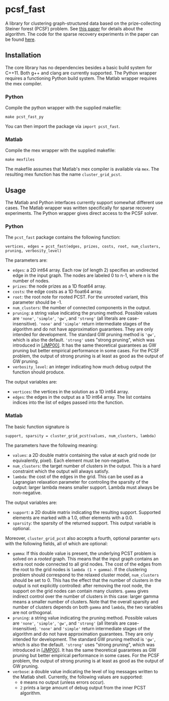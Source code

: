 pcsf_fast
==============

A library for clustering graph-structured data based on the prize-collecting Steiner forest (PCSF) problem. See [this paper](http://www.jmlr.org/proceedings/papers/v37/hegde15.html) for details about the algorithm. The code for the sparse recovery experiments in the paper can be found [here](https://github.com/ludwigschmidt/graph_sparsity_experiments).

Installation
------------

The core library has no dependencies besides a basic build system for C++11.
Both g++ and clang are currently supported.
The Python wrapper requires a functioning Python build system.
The Matlab wrapper requires the mex compiler.

### Python

Compile the python wrapper with the supplied makefile:

    make pcst_fast_py

You can then import the package via `import pcst_fast`.

### Matlab

Compile the mex wrapper with the supplied makefile:

    make mexfiles

The makefile assumes that Matlab's mex compiler is available via `mex`.
The resulting mex function has the name `cluster_grid_pcst`.


Usage
-----

The Matlab and Python interfaces currently support somewhat different use cases.
The Matlab wrapper was written specifically for sparse recovery experiments.
The Python wrapper gives direct access to the PCSF solver.

### Python

The `pcst_fast` package contains the following function:

    vertices, edges = pcst_fast(edges, prizes, costs, root, num_clusters, pruning, verbosity_level)
    
The parameters are:
* `edges`: a 2D int64 array. Each row (of length 2) specifies an undirected edge in the input graph. The nodes are labeled 0 to n-1, where n is the number of nodes.
* `prizes`: the node prizes as a 1D float64 array.
* `costs`: the edge costs as a 1D float64 array.
* `root`: the root note for rooted PCST. For the unrooted variant, this parameter should be -1.
* `num_clusters`: the number of connected components in the output.
* `pruning`: a string value indicating the pruning method. Possible values are `'none'`, `'simple'`, `'gw'`, and `'strong'` (all literals are case-insensitive). `'none'` and `'simple'` return intermediate stages of the algorithm and do not have approximation guarantees. They are only intended for development. The standard GW pruning method is `'gw'`, which is also the default. `'strong'` uses "strong pruning", which was introduced in [\[JMP00\]](http://dl.acm.org/citation.cfm?id=338637). It has the same theoretical guarantees as GW pruning but better empirical performance in some cases. For the PCSF problem, the output of strong pruning is at least as good as the output of GW pruning.
* `verbosity_level`: an integer indicating how much debug output the function should produce.

The output variables are:
* `vertices`: the vertices in the solution as a 1D int64 array.
* `edges`: the edges in the output as a 1D int64 array. The list contains indices into the list of edges passed into the function.


### Matlab

The basic function signature is

    support, sparsity = cluster_grid_pcst(values, num_clusters, lambda)

The parameters have the following meaning:
* `values`: a 2D double matrix containing the value at each grid node (or equivalently, pixel). Each element must be non-negative.
* `num_clusters`: the target number of clusters in the output. This is a hard constraint which the output will always satisfy.
* `lambda`: the cost of the edges in the grid. This can be used as a Lagrangian relaxation parameter for controling the sparsity of the output: larger lambda means smaller support. Lambda must always be non-negative.

The output variables are:
* `support`: a 2D double matrix indicating the resulting support. Supported elements are marked with a 1.0, other elements with a 0.0.
* `sparsity`: the sparsity of the returned support. This output variable is optional.

Moreover, `cluster_grid_pcst` also accepts a fourth, optional paramter `opts` with the following fields, all of which are optional:
* `gamma`: If this double value is present, the underlying PCST problem is solved on a *rooted* graph. This means that the input graph contains an extra root node connected to all grid nodes. The cost of the edges from the root to the grid nodes is `lambda (1 + gamma)`. If the clustering problem should correspond to the relaxed cluster model, `num_clusters` should be set to 0. This has the effect that the number of clusters in the output is not explicitly controlled: after removing the root node, the support on the grid nodes can contain many clusters. `gamma` gives indirect control over the number of clusters in this case: larger gamma means a smaller number of clusters. Note that the overall sparsity and number of clusters depends on both `gamma` and `lambda`, the two variables are not orthogonal.
* `pruning`: a string value indicating the pruning method. Possible values are `'none'`, `'simple'`, `'gw'`, and `'strong'` (all literals are case-insensitive). `'none'` and `'simple'` return intermediate stages of the algorithm and do not have approximation guarantees. They are only intended for development. The standard GW pruning method is `'gw'`, which is also the default. `'strong'` uses "strong pruning", which was introduced in [\[JMP00\]](http://dl.acm.org/citation.cfm?id=338637). It has the same theoretical guarantees as GW pruning but better empirical performance in some cases. For the PCSF problem, the output of strong pruning is at least as good as the output of GW pruning.
* `verbose`: a double value indicating the level of log messages written to the Matlab shell. Currently, the following values are supported:
    - `0` means no output (unless errors occur).
    - `2` prints a large amount of debug output from the inner PCST algorithm.
